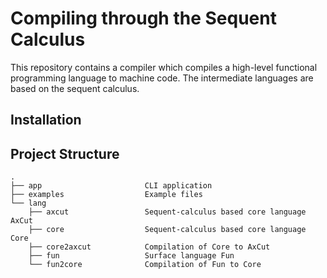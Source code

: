 # Compiling through the Sequent Calculus

This repository contains a compiler which compiles a high-level functional programming language to machine code.
The intermediate languages are based on the sequent calculus.

## Installation


## Project Structure

```console
.
├── app                       CLI application
├── examples                  Example files
└── lang
    ├── axcut                 Sequent-calculus based core language AxCut
    ├── core                  Sequent-calculus based core language Core
    ├── core2axcut            Compilation of Core to AxCut
    ├── fun                   Surface language Fun
    └── fun2core              Compilation of Fun to Core
```

